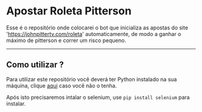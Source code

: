 # Apostar Roleta Pitterson
 Esse é o repositório onde colocarei o bot que inicializa as apostas do site 'https://johnpittertv.com/roleta' automaticamente, de modo a ganhar o máximo de pitterson e correr um risco pequeno.

---

 ## Como utilizar ?
 Para utilizar este repositório você deverá ter Python instalado na sua máquina, clique [aqui](https://python.org.br/instalacao-windows/) caso você não o tenha.

 Após isto precisaremos intalar o selenium, use ````pip install selenium```` para instalar.
